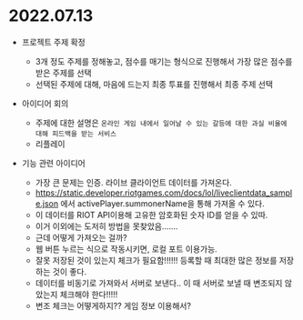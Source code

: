 # 2022.07.13
- 프로젝트 주제 확정 
  - 3개 정도 주제를 정해놓고, 점수를 매기는 형식으로 진행해서 가장 많은 점수를 받은 주제를 선택
  - 선택된 주제에 대해, 마음에 드는지 최종 투표를 진행해서 최종 주제 선택

- 아이디어 회의
  - 주제에 대한 설명은 `온라인 게임 내에서 일어날 수 있는 갈등에 대한 과실 비율에 대해 피드백을 받는 서비스`
  - 리플레이


- 기능 관련 아이디어
  - 가장 큰 문제는 인증. 라이브 클라이언트 데이터를 가져온다. 
  - https://static.developer.riotgames.com/docs/lol/liveclientdata_sample.json 에서 activePlayer.summonerName을 통해 가져올 수 있다.
  - 이 데이터를 RIOT API이용해 고유한 암호화된 숫자 ID를 얻을 수 있따.
  - 이거 이외에는 도저히 방법을 못찾았음.......
  - 근데 어떻게 가져오는 걸까?
  - 웹 버튼 누르는 식으로 작동시키면, 로컬 포트 이용가능.
  - 잘못 저장된 것이 있는지 체크가 필요함!!!!!! 등록할 때 최대한 많은 정보를 저장하는 것이 좋다.
  - 데이터를 비동기로 가져와서 서버로 보낸다.. 이 때 서버로 보낼 때 변조되지 않았는지 체크해야 한다!!!!!
  - 변조 체크는 어떻게하지?? 게임 정보 이용해서? 
